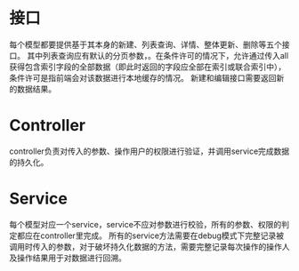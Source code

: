 # 接口
每个模型都要提供基于其本身的新建、列表查询、详情、整体更新、删除等五个接口。
其中列表查询应有默认的分页参数，。在条件许可的情况下，允许通过传入all获得包含索引字段的全部数据（即此时返回的字段应全部在索引或联合索引中），条件许可是指前端会对该数据进行本地缓存的情况。
新建和编辑接口需要返回新的数据结果。
# Controller
controller负责对传入的参数、操作用户的权限进行验证，并调用service完成数据的持久化。
# Service
每个模型对应一个service，service不应对参数进行校验，所有的参数、权限的判定都应在controller里完成。
所有的service方法需要在debug模式下完整记录被调用时传入的参数，对于破坏持久化数据的方法，需要完整记录每次操作的操作人及操作结果用于对数据进行回溯。
